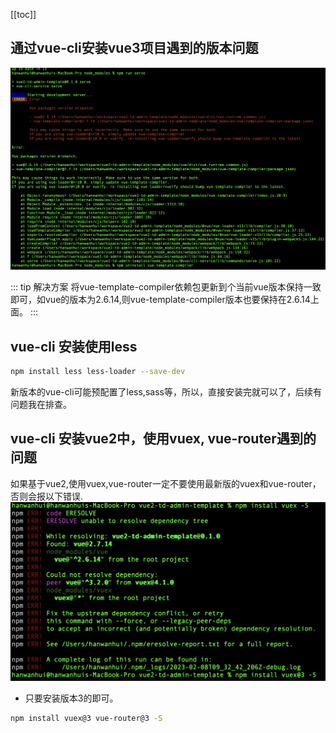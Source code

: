 
[[toc]]

## 通过vue-cli安装vue3项目遇到的版本问题

![An image](../images/Screen-Shot2.png)

::: tip  解决方案
将vue-template-compiler依赖包更新到个当前vue版本保持一致即可，如vue的版本为2.6.14,则vue-template-compiler版本也要保持在2.6.14上面。
:::

## vue-cli 安装使用less
``` bash
npm install less less-loader --save-dev
```
新版本的vue-cli可能预配置了less,sass等，所以，直接安装完就可以了，后续有问题我在排查。

## vue-cli 安装vue2中，使用vuex, vue-router遇到的问题
如果基于vue2,使用vuex,vue-router一定不要使用最新版的vuex和vue-router，否则会报以下错误.
![An image](../images/Screen-Shot1.png)
- 只要安装版本3的即可。
```bash
npm install vuex@3 vue-router@3 -S
```
